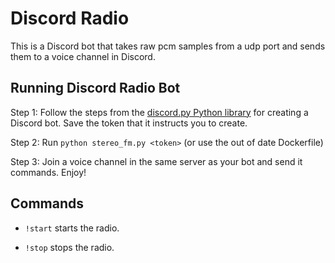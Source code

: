 # Discord Radio

This is a Discord bot that takes raw pcm samples from a udp port and sends them to a voice channel in Discord.

## Running Discord Radio Bot

Step 1: Follow the steps from the [discord.py Python library](https://discordpy.readthedocs.io/en/stable/discord.html) for creating a
Discord bot. Save the token that it instructs you to create.

Step 2: Run `python stereo_fm.py <token>` (or use the out of date Dockerfile)

Step 3: Join a voice channel in the same server as your bot and send it commands. Enjoy!

## Commands

* `!start` starts the radio.

* `!stop` stops the radio.
